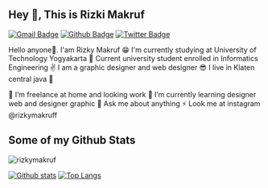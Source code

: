 ## Hey 👋, This is Rizki Makruf
[![Gmail Badge](https://img.shields.io/badge/-armppy8@gmail.com-c14438?style=flat&logo=Gmail&logoColor=white&link=mailto:armppy8@gmail.com)](mailto:armppy8@gmail.com) [![Github Badge](https://img.shields.io/badge/-rizkymakruf-grey?style=flat&logo=github&logoColor=white&link=https://github.com/rizkymakruf/)](https://www.github.com/rizkymakruf/) [![Twitter Badge](https://img.shields.io/badge/-@rizkymakruff-00acee?style=flat&logo=twitter&logoColor=white&link=https://twitter.com/@rizkymakruff/)](https://www.twitter.com/@Nineone77/) <p align='left'>Hello anyone👋. I'am Rizky Makruf 😁 I'm currently studying at University of Technology Yogyakarta 🏫 Current university student enrolled in Informatics Engineering ✌ I am a graphic designer and web designer 😎 I live in Klaten central java 🚩

🔭 I’m freelance at home and looking work
🌱 I’m currently learning designer web and designer graphic
💬 Ask me about anything
⚡ Look me at instagram @rizkymakruff</p>
## Some of my Github Stats
<p align=left> <img src=https://komarev.com/ghpvc/?username=rizkymakruf alt=rizkymakruf /> </p>

[![Github stats](https://github-readme-stats.vercel.app/api?username=rizkymakruf&show_icons=true&include_all_commits=true)](https://github.com/rizkymakruf/github-readme-stats)
[![Top Langs](https://github-readme-stats.vercel.app/api/top-langs/?username=rizkymakruf&layout=compact)](https://github.com/rizkymakruf/github-readme-stats)
